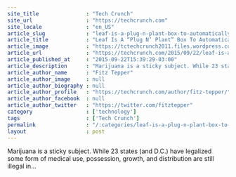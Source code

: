 ```yaml
---
site_title               : "Tech Crunch"
site_url                 : "https://techcrunch.com"
site_locale              : "en_US"
article_slug             : "leaf-is-a-plug-n-plant-box-to-automatically-grow-pot-in-your-home"
article_title            : "Leaf Is A “Plug N’ Plant” Box To Automatically Grow Pot In Your Home"
article_image            : "https://tctechcrunch2011.files.wordpress.com/2015/09/leaf-home-office_02.jpg?w=764&h=400&crop=1"
article_url              : "https://techcrunch.com/2015/09/22/leaf-is-a-plug-n-plant-box-to-automatically-grow-pot-in-your-home/"
article_published_at     : "2015-09-22T15:39:29-03:00"
article_description      : "Marijuana is a sticky subject. While 23 states (and D.C.) have legalized some form of medical use, possession, growth, and distribution are still illegal in..."
article_author_name      : "Fitz Tepper"
article_author_image     : null
article_author_biography : null
article_author_profile   : "https://techcrunch.com/author/fitz-tepper/"
article_author_facebook  : null
article_author_twitter   : "https://twitter.com/fitztepper"
category                 : ['technology']
tags                     : ['Tech Crunch']
permalink                : "/:categories/leaf-is-a-plug-n-plant-box-to-automatically-grow-pot-in-your-home/"
layout                   : post
---
```


Marijuana is a sticky subject. While 23 states (and D.C.) have legalized some form of medical use, possession, growth, and distribution are still illegal in...
